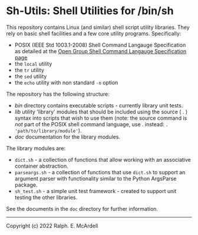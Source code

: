 # Sh-Utils: Shell Utilities for /bin/sh

This repository contains Linux (and similar) shell script utility libraries. They rely on basic shell facilities and a few core utility programs. Specifically:

- POSIX (IEEE Std 1003.1-2008) Shell Command Langauge Specification as detailed at the [Open Group Shell Command Langauge Specification page](https://pubs.opengroup.org/onlinepubs/9699919799/utilities/V3_chap02.html)
- the `local` utility
- the `tr` utility
- the `sed` utility
- the `echo` utility with non standard `-n` option

The repository has the following structure:

- *bin* directory contains executable scripts - currently library unit tests.
- *lib* utility 'library'  modules that should be included using the source ( . ) syntax into scripts that wish to use them (note: the source command is *not* part of the POSIX shell command language, use . instead: `. 'path/to/library/module'`).
- *doc* documentation for the library modules.

The library modules are:

- `dict.sh` - a collection of functions that allow working with an associative container abstraction.
- `parseargs.sh` - a collection of functions that use `dict.sh` to support an argument parser with functionality similar to the Python ArgsParse package.
- `sh_test.sh` - a simple unit test framework - created to support unit testing the other libraries.

See the documents in the `doc` directory for further information.

---
Copyright (c) 2022 Ralph. E. McArdell
